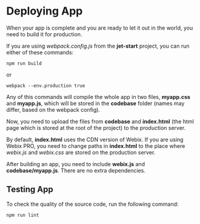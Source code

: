 # Deploying App

When your app is complete and you are ready to let it out in the world, you need to build it for production.

If you are using *webpack.config.js* from the **jet-start** project, you can run either of these commands:

```
npm run build
```

or

```
webpack --env.production true
``` 

Any of this commands will compile the whole app in two files, **myapp.css** and **myapp.js**, which will be stored in the **codebase** folder (names may differ, based on the webpack config).

Now, you need to upload the files from **codebase** and **index.html** (the html page which is stored at the root of the project) to the production server.

By default, **index.html** uses the CDN version of Webix. If you are using Webix PRO, you need to change paths in **index.html** to the place where *webix.js* and *webix.css* are stored on the production server. 

After building an app, you need to include **webix.js** and **codebase/myapp.js**. There are no extra dependencies.

## Testing App

To check the quality of the source code, run the following command:

```
npm run lint
```